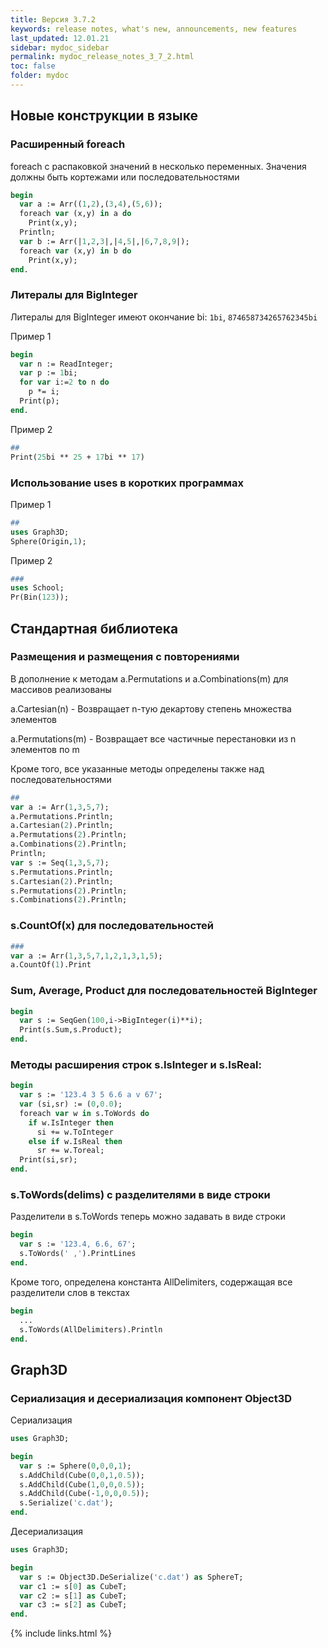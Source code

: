 ```yaml
---
title: Версия 3.7.2
keywords: release notes, what's new, announcements, new features
last_updated: 12.01.21
sidebar: mydoc_sidebar
permalink: mydoc_release_notes_3_7_2.html
toс: false
folder: mydoc
---
```


## Новые конструкции в языке

### Расширенный foreach

foreach с распаковкой значений в несколько переменных. Значения должны быть кортежами или последовательностями

```pascal
begin
  var a := Arr((1,2),(3,4),(5,6));
  foreach var (x,y) in a do
    Print(x,y);
  Println;
  var b := Arr(|1,2,3|,|4,5|,|6,7,8,9|);
  foreach var (x,y) in b do
    Print(x,y);
end.
```


### Литералы для BigInteger

Литералы для BigInteger имеют окончание bi: `1bi`, `874658734265762345bi`

Пример 1

```pascal
begin
  var n := ReadInteger;
  var p := 1bi;
  for var i:=2 to n do
    p *= i;
  Print(p);  
end.
```

Пример 2

```pascal
##
Print(25bi ** 25 + 17bi ** 17)
```

### Использование uses в коротких программах

Пример 1

```pascal
##
uses Graph3D;
Sphere(Origin,1);
```

Пример 2

```pascal
###
uses School;
Pr(Bin(123));
```

## Стандартная библиотека

### Размещения и размещения с повторениями

В дополнение к методам a.Permutations и a.Combinations(m) для массивов реализованы

a.Cartesian(n) - Возвращает n-тую декартову степень множества элементов

a.Permutations(m) - Возвращает все частичные перестановки из n элементов по m

Кроме того, все указанные методы определены также над последовательностями

```pascal
##
var a := Arr(1,3,5,7);
a.Permutations.Println;
a.Cartesian(2).Println;
a.Permutations(2).Println;
a.Combinations(2).Println;
Println;
var s := Seq(1,3,5,7);
s.Permutations.Println;
s.Cartesian(2).Println;
s.Permutations(2).Println;
s.Combinations(2).Println;
```

### s.CountOf(x) для последовательностей

```pascal
###
var a := Arr(1,3,5,7,1,2,1,3,1,5);
a.CountOf(1).Print
```

### Sum, Average, Product для последовательностей BigInteger

```pascal
begin
  var s := SeqGen(100,i->BigInteger(i)**i);
  Print(s.Sum,s.Product);
end.
```

### Методы расширения строк s.IsInteger и s.IsReal:

```pascal
begin
  var s := '123.4 3 5 6.6 a v 67';
  var (si,sr) := (0,0.0);
  foreach var w in s.ToWords do
    if w.IsInteger then
      si += w.ToInteger
    else if w.IsReal then
      sr += w.Toreal;
  Print(si,sr);  
end.
```

### s.ToWords(delims) с разделителями в виде строки

Разделители в s.ToWords теперь можно задавать в виде строки

```pascal
begin
  var s := '123.4, 6.6, 67';
  s.ToWords(' ,').PrintLines
end.
```

Кроме того, определена константа AllDelimiters, содержащая все разделители слов в текстах
```pascal
begin
  ...
  s.ToWords(AllDelimiters).Println
end.
```

## Graph3D

### Сериализация и десериализация компонент Object3D 

Сериализация
```pascal
uses Graph3D;

begin
  var s := Sphere(0,0,0,1);
  s.AddChild(Cube(0,0,1,0.5));
  s.AddChild(Cube(1,0,0,0.5));
  s.AddChild(Cube(-1,0,0,0.5));
  s.Serialize('c.dat');
end.
```

Десериализация
```pascal
uses Graph3D;

begin
  var s := Object3D.DeSerialize('c.dat') as SphereT;
  var c1 := s[0] as CubeT;
  var c2 := s[1] as CubeT;
  var c3 := s[2] as CubeT;
end.
```




{% include links.html %}

